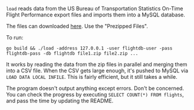 `load` reads data from the US Bureau of Transportation Statistics On-Time
Flight Performance export files and imports them into a MySQL database.

The files can downloaded
[here](https://www.transtats.bts.gov/DL_SelectFields.asp?Table_ID=236). Use the
"Prezipped Files".

To run:

```
go build && ./load -address 127.0.0.1 -user flightdb-user -pass flightdb-pass -db flightdb file1.zip file2.zip ...
```

It works by reading the data from the zip files in parallel and merging them
into a CSV file. When the CSV gets large enough, it's pushed to MySQL via `LOAD
DATA LOCAL INFILE`. This is fairly efficient, but it still takes a while.

The program doesn't output anything except errors. Don't be concerned. You can
check the progress by executing `SELECT COUNT(*) FROM flights`, and pass the
time by updating the README.

